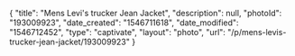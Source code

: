 {
    "title": "Mens Levi's trucker Jean Jacket",
    "description": null,
    "photoId": "193009923",
    "date_created": "1546711618",
    "date_modified": "1546712452",
    "type": "captivate",
    "layout": "photo",
    "url": "\/p\/mens-levis-trucker-jean-jacket\/193009923"
}